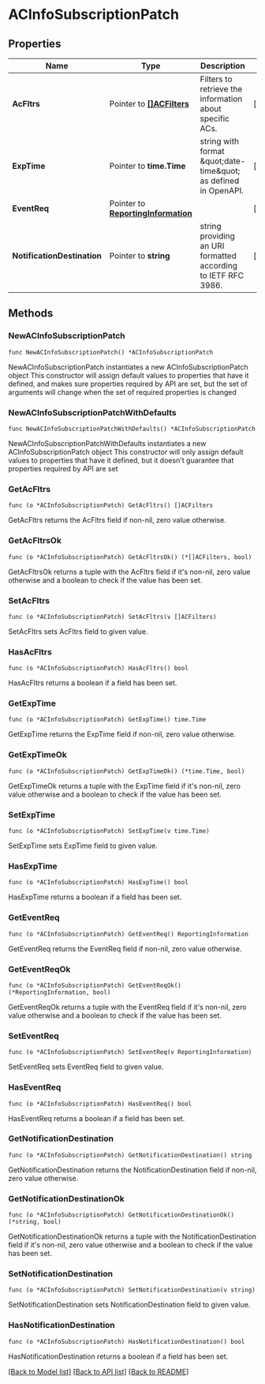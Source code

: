# ACInfoSubscriptionPatch

## Properties

Name | Type | Description | Notes
------------ | ------------- | ------------- | -------------
**AcFltrs** | Pointer to [**[]ACFilters**](ACFilters.md) | Filters to retrieve the information about specific ACs. | [optional] 
**ExpTime** | Pointer to **time.Time** | string with format \&quot;date-time\&quot; as defined in OpenAPI. | [optional] 
**EventReq** | Pointer to [**ReportingInformation**](ReportingInformation.md) |  | [optional] 
**NotificationDestination** | Pointer to **string** | string providing an URI formatted according to IETF RFC 3986. | [optional] 

## Methods

### NewACInfoSubscriptionPatch

`func NewACInfoSubscriptionPatch() *ACInfoSubscriptionPatch`

NewACInfoSubscriptionPatch instantiates a new ACInfoSubscriptionPatch object
This constructor will assign default values to properties that have it defined,
and makes sure properties required by API are set, but the set of arguments
will change when the set of required properties is changed

### NewACInfoSubscriptionPatchWithDefaults

`func NewACInfoSubscriptionPatchWithDefaults() *ACInfoSubscriptionPatch`

NewACInfoSubscriptionPatchWithDefaults instantiates a new ACInfoSubscriptionPatch object
This constructor will only assign default values to properties that have it defined,
but it doesn't guarantee that properties required by API are set

### GetAcFltrs

`func (o *ACInfoSubscriptionPatch) GetAcFltrs() []ACFilters`

GetAcFltrs returns the AcFltrs field if non-nil, zero value otherwise.

### GetAcFltrsOk

`func (o *ACInfoSubscriptionPatch) GetAcFltrsOk() (*[]ACFilters, bool)`

GetAcFltrsOk returns a tuple with the AcFltrs field if it's non-nil, zero value otherwise
and a boolean to check if the value has been set.

### SetAcFltrs

`func (o *ACInfoSubscriptionPatch) SetAcFltrs(v []ACFilters)`

SetAcFltrs sets AcFltrs field to given value.

### HasAcFltrs

`func (o *ACInfoSubscriptionPatch) HasAcFltrs() bool`

HasAcFltrs returns a boolean if a field has been set.

### GetExpTime

`func (o *ACInfoSubscriptionPatch) GetExpTime() time.Time`

GetExpTime returns the ExpTime field if non-nil, zero value otherwise.

### GetExpTimeOk

`func (o *ACInfoSubscriptionPatch) GetExpTimeOk() (*time.Time, bool)`

GetExpTimeOk returns a tuple with the ExpTime field if it's non-nil, zero value otherwise
and a boolean to check if the value has been set.

### SetExpTime

`func (o *ACInfoSubscriptionPatch) SetExpTime(v time.Time)`

SetExpTime sets ExpTime field to given value.

### HasExpTime

`func (o *ACInfoSubscriptionPatch) HasExpTime() bool`

HasExpTime returns a boolean if a field has been set.

### GetEventReq

`func (o *ACInfoSubscriptionPatch) GetEventReq() ReportingInformation`

GetEventReq returns the EventReq field if non-nil, zero value otherwise.

### GetEventReqOk

`func (o *ACInfoSubscriptionPatch) GetEventReqOk() (*ReportingInformation, bool)`

GetEventReqOk returns a tuple with the EventReq field if it's non-nil, zero value otherwise
and a boolean to check if the value has been set.

### SetEventReq

`func (o *ACInfoSubscriptionPatch) SetEventReq(v ReportingInformation)`

SetEventReq sets EventReq field to given value.

### HasEventReq

`func (o *ACInfoSubscriptionPatch) HasEventReq() bool`

HasEventReq returns a boolean if a field has been set.

### GetNotificationDestination

`func (o *ACInfoSubscriptionPatch) GetNotificationDestination() string`

GetNotificationDestination returns the NotificationDestination field if non-nil, zero value otherwise.

### GetNotificationDestinationOk

`func (o *ACInfoSubscriptionPatch) GetNotificationDestinationOk() (*string, bool)`

GetNotificationDestinationOk returns a tuple with the NotificationDestination field if it's non-nil, zero value otherwise
and a boolean to check if the value has been set.

### SetNotificationDestination

`func (o *ACInfoSubscriptionPatch) SetNotificationDestination(v string)`

SetNotificationDestination sets NotificationDestination field to given value.

### HasNotificationDestination

`func (o *ACInfoSubscriptionPatch) HasNotificationDestination() bool`

HasNotificationDestination returns a boolean if a field has been set.


[[Back to Model list]](../README.md#documentation-for-models) [[Back to API list]](../README.md#documentation-for-api-endpoints) [[Back to README]](../README.md)


